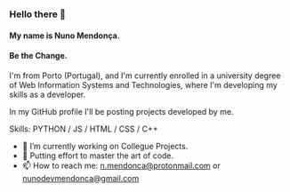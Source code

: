 ### Hello there 👋
#### My name is Nuno Mendonça.
#### Be the Change.

I'm from Porto (Portugal), and I'm currently enrolled in a university degree of Web Information Systems and Technologies, where I'm developing my skills as a developer.

In my GitHub profile I'll be posting projects developed by me.

Skills: PYTHON / JS / HTML / CSS / C++

- 🔭 I’m currently working on Collegue Projects. 
- 🌱 Putting effort to master the art of code. 
- 📫 How to reach me: n.mendonca@protonmail.com or nunodevmendonca@gmail.com

